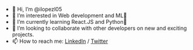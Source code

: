 - 👋 Hi, I’m @ilopezl05
- 👀 I’m interested in Web development and ML🧠
- 🌱 I’m currently learning React.JS and Python🐍
- 💞️ I’m looking to collaborate with other developers on new and exciting projects.
- 📫 How to reach me: [LinkedIn](https://www.linkedin.com/in/ismael-lopez-199640104) / [Twitter](https://twitter.com/llopz_5)

<!---
ilopezl05/ilopezl05 is a ✨ special ✨ repository because its `README.md` (this file) appears on your GitHub profile.
You can click the Preview link to take a look at your changes.
--->
